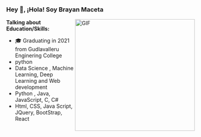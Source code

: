 ### Hey 👋,  ¡Hola! Soy Brayan Maceta

 <img align="right" height="300px" width= "320px" alt="GIF" src="https://media.giphy.com/media/CVtNe84hhYF9u/giphy.gif" />

**Talking about Education/Skills:**

- 🎓 Graduating in 2021 from Gudlavalleru Enginering College
-  python 
-  Data Science , Machine Learning, Deep Learning and Web development
- Python , Java, JavaScript, C, C#
-  Html, CSS, Java Script, JQuery, BootStrap, React
